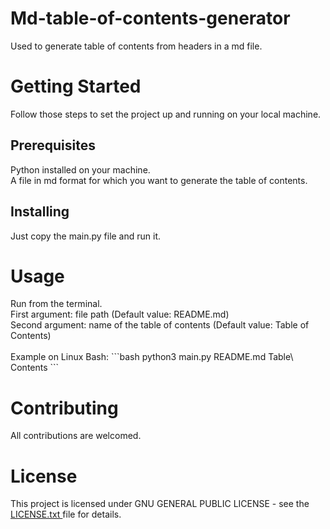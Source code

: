 # Md-table-of-contents-generator
Used to generate table of contents from headers in a md file.

<h1>Getting Started</h1>

Follow those steps to set the project up and running on your local machine.

<h2>Prerequisites </h2>

Python installed on your machine. </br>
A file in md format for which you want to generate the table of contents.

<h2>Installing</h2>

Just copy the main.py file and run it.

<h1>Usage</h1>
Run from the terminal. </br>
First argument: file path (Default value: README.md)</br>
Second argument: name of the table of contents (Default value: Table of Contents)</br></br>
Example on Linux Bash:
```bash
python3 main.py README.md Table\ Contents
```

<h1>Contributing </h1>
All contributions are welcomed.

<h1>License</h1>
This project is licensed under  GNU GENERAL PUBLIC LICENSE - see the <a href='https://github.com/djeada/Md-table-of-contents-generator/blob/master/LICENSE.txtLICENSE.txt]'> LICENSE.txt </a> file for details.

